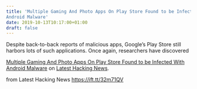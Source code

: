 ```yaml
---
title: 'Multiple Gaming And Photo Apps On Play Store Found to be Infected With
Android Malware'
date: 2019-10-13T10:17:00+01:00
draft: false
---
```


Despite back-to-back reports of malicious apps, Google’s Play Store still harbors lots of such applications. Once again, researchers have discovered

[Multiple Gaming And Photo Apps On Play Store Found to be Infected With Android Malware](https://latesthackingnews.com/2019/10/13/multiple-gaming-and-photo-apps-on-play-store-found-to-be-infected-with-android-malware/) on [Latest Hacking News](https://latesthackingnews.com).

  
  
from Latest Hacking News https://ift.tt/32m71QV